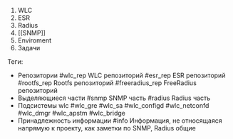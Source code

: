 1. WLC
2. ESR
3. Radius
4. [[SNMP]]
5. Enviroment
6. Задачи

Теги:
* Репозитории
#wlc_rep WLC репозиторий
#esr_rep ESR репозиторий
#rootfs_rep Rootfs репозиторий
#freeradius_rep FreeRadius репозиторий
* Выделяющиеся части
#snmp SNMP часть
#radius Radius часть
* Подсистемы wlc
#wlc_gre
#wlc_sa
#wlc_configd
#wlc_netconfd
#wlc_dmgr
#wlc_apstm 
#wlc_bridge
* Принадлежность информации
#info Информация, не относящаяся напрямую к проекту, как заметки по SNMP, Radius общие